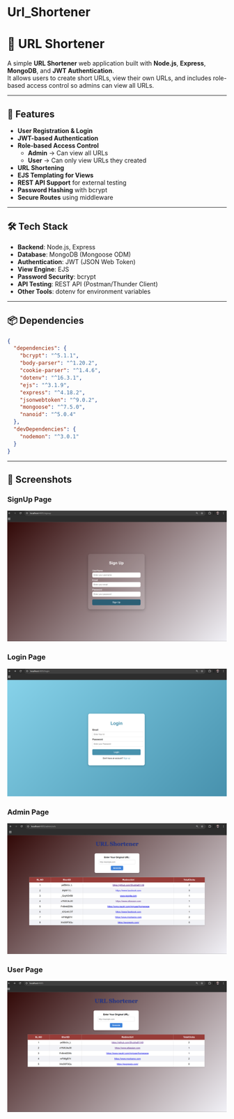 # Url_Shortener

# 🔗 URL Shortener

A simple **URL Shortener** web application built with **Node.js**, **Express**, **MongoDB**, and **JWT Authentication**.  
It allows users to create short URLs, view their own URLs, and includes role-based access control so admins can view all URLs.

---

## 🚀 Features

- **User Registration & Login**
- **JWT-based Authentication**
- **Role-based Access Control**  
  - **Admin** → Can view all URLs  
  - **User** → Can only view URLs they created
- **URL Shortening**
- **EJS Templating for Views**
- **REST API Support** for external testing
- **Password Hashing** with bcrypt
- **Secure Routes** using middleware

---

## 🛠 Tech Stack

- **Backend**: Node.js, Express
- **Database**: MongoDB (Mongoose ODM)
- **Authentication**: JWT (JSON Web Token)
- **View Engine**: EJS
- **Password Security**: bcrypt
- **API Testing**: REST API (Postman/Thunder Client)
- **Other Tools**: dotenv for environment variables
  
---

## 📦 Dependencies

```json
{
  "dependencies": {
    "bcrypt": "^5.1.1",
    "body-parser": "^1.20.2",
    "cookie-parser": "^1.4.6",
    "dotenv": "^16.3.1",
    "ejs": "^3.1.9",
    "express": "^4.18.2",
    "jsonwebtoken": "^9.0.2",
    "mongoose": "^7.5.0",
    "nanoid": "^5.0.4"
  },
  "devDependencies": {
    "nodemon": "^3.0.1"
  }
}
```
---

## 📸 Screenshots

### SignUp Page  
![SignUp Page Screenshot](https://github.com/Shubha81149/Url_Shortener/blob/main/assest/SignUp.png?raw=true)

### Login Page  
![Login Page Screenshot](https://github.com/Shubha81149/Url_Shortener/blob/main/assest/Login.png?raw=true)

### Admin Page  
![Admin Page Screenshot](https://github.com/Shubha81149/Url_Shortener/blob/main/assest/Admin.png?raw=true)

### User Page  
![User Page Screenshot](https://github.com/Shubha81149/Url_Shortener/blob/main/assest/User.png?raw=true)
